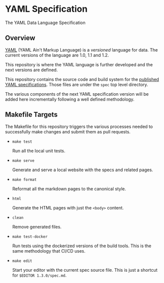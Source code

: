 YAML Specification
==================

The YAML Data Language Specification

## Overview

[YAML](https://en.wikipedia.org/wiki/YAML) (YAML Ain't Markup Language) is a
_versioned_ language for data.
The current versions of the language are 1.0, 1.1 and 1.2.

This repository is where the YAML language is further developed and the next
versions are defined.

This repository contains the source code and build system for the [published
YAML specifications](https://yaml.org/spec/).
Those files are under the `spec` top level directory.

The various components of the next YAML specification version will be added
here incrementally following a well defined methodology.

## Makefile Targets

The Makefile for this repository triggers the various processes needed to
successfully make changes and submit them as pull requests.

* `make test`

  Run all the local unit tests.

* `make serve`

  Generate and serve a local website with the specs and related pages.

* `make format`

  Reformat all the markdown pages to the canonical style.

* `html`

  Generate the HTML pages with just the `<body>` content.

* `clean`

  Remove generated files.

* `make test-docker`

  Run tests using the dockerized versions of the build tools.
  This is the same methodology that CI/CD uses.

* `make edit`

  Start your editor with the current spec source file.
  This is just a shortcut for `$EDITOR 1.3.0/spec.md`.
